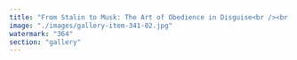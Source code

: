 ```yaml
---
title: "From Stalin to Musk: The Art of Obedience in Disguise<br /><br />Stalin once portrayed the Russian people as backward and malleable—an obedient mass to be shaped and wielded by the will of power. Today, in a different key, Elon Musk appears to echo that logic through his hold over X (formerly Twitter). He hasn’t just acquired a platform; he’s cultivated a digital herd—loyal, performative, and self-policing.<br /><br />Where Stalin centralized truth through state propaganda, Musk decentralizes it through engineered chaos. The result is eerily similar: a space where allegiance outweighs critique, and where power masquerades as freedom.<br /><br />What happens when platforms of 'free expression' begin to mirror the old blueprints of control? Perhaps obedience doesn't vanish—it just rebrands itself in the language of innovation."
image: "./images/gallery-item-341-02.jpg"
watermark: "364"
section: "gallery"
---
```

